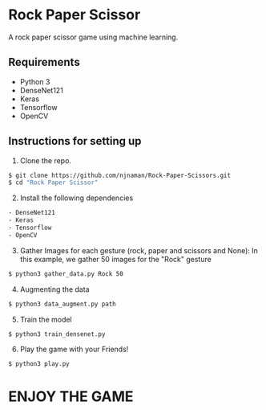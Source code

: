 # Rock Paper Scissor 

A rock paper scissor game using machine learning.


## Requirements
- Python 3
- DenseNet121
- Keras
- Tensorflow
- OpenCV

## Instructions for setting up
1. Clone the repo.
```sh
$ git clone https://github.com/njnaman/Rock-Paper-Scissors.git
$ cd "Rock Paper Scissor"
```

2. Install the following dependencies
```sh
- DenseNet121
- Keras
- Tensorflow
- OpenCV
```

3. Gather Images for each gesture (rock, paper and scissors and None):
In this example, we gather 50 images for the "Rock" gesture
```sh
$ python3 gather_data.py Rock 50
```

4. Augmenting the data
```sh
$ python3 data_augment.py path
```


5. Train the model
```sh
$ python3 train_densenet.py
```

6. Play the game with your Friends!
```sh
$ python3 play.py
```

# ENJOY THE GAME